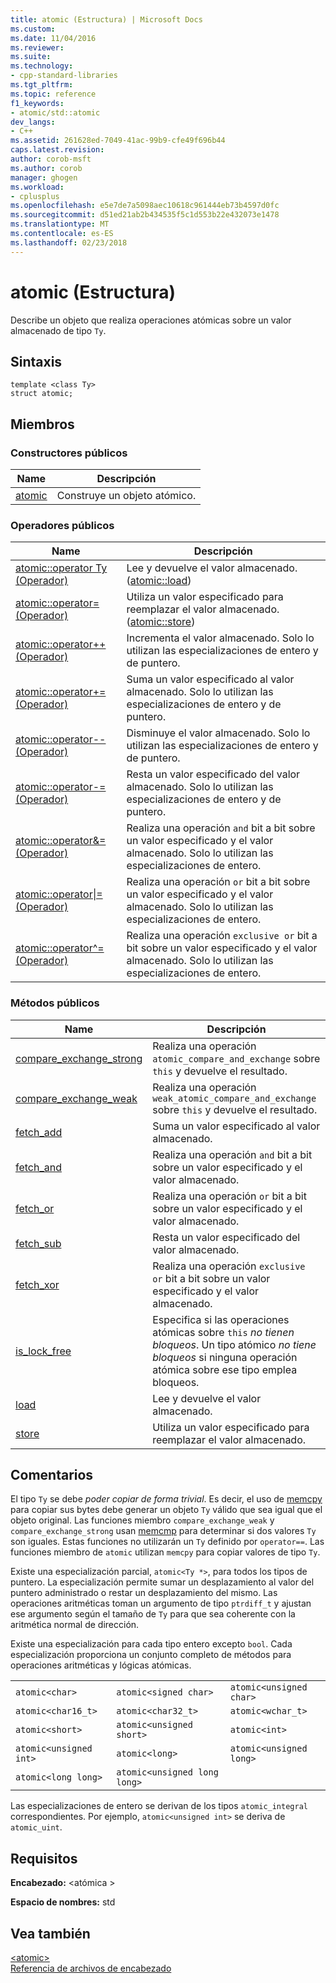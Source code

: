 ```yaml
---
title: atomic (Estructura) | Microsoft Docs
ms.custom: 
ms.date: 11/04/2016
ms.reviewer: 
ms.suite: 
ms.technology:
- cpp-standard-libraries
ms.tgt_pltfrm: 
ms.topic: reference
f1_keywords:
- atomic/std::atomic
dev_langs:
- C++
ms.assetid: 261628ed-7049-41ac-99b9-cfe49f696b44
caps.latest.revision: 
author: corob-msft
ms.author: corob
manager: ghogen
ms.workload:
- cplusplus
ms.openlocfilehash: e5e7de7a5098aec10618c961444eb73b4597d0fc
ms.sourcegitcommit: d51ed21ab2b434535f5c1d553b22e432073e1478
ms.translationtype: MT
ms.contentlocale: es-ES
ms.lasthandoff: 02/23/2018
---
```

# <a name="atomic-structure"></a>atomic (Estructura)
Describe un objeto que realiza operaciones atómicas sobre un valor almacenado de tipo `Ty`.  
  
## <a name="syntax"></a>Sintaxis  
  
```
template <class Ty>
struct atomic;
```  
  
## <a name="members"></a>Miembros  
  
### <a name="public-constructors"></a>Constructores públicos  
  
|Name|Descripción|  
|----------|-----------------|  
|[atomic](http://msdn.microsoft.com/Library/a538c43f-4d48-4308-ae1b-bab1839bccb8)|Construye un objeto atómico.|  
  
### <a name="public-operators"></a>Operadores públicos  
  
|Name|Descripción|  
|----------|-----------------|  
|[atomic::operator Ty (Operador)](http://msdn.microsoft.com/Library/a366c700-c7a0-4bcb-8eb4-4b57dfaea065)|Lee y devuelve el valor almacenado. ([atomic::load](http://msdn.microsoft.com/Library/05212726-cf8a-46fe-83d2-c16ac2abb7d1))|  
|[atomic::operator= (Operador)](http://msdn.microsoft.com/Library/fe161d57-47ae-4bad-92bf-ce32ac8d5953)|Utiliza un valor especificado para reemplazar el valor almacenado. ([atomic::store](http://msdn.microsoft.com/Library/84759413-d664-47ef-a1f3-a73c5a62007b))|  
|[atomic::operator++ (Operador)](http://msdn.microsoft.com/Library/492959e9-1ea8-4e02-a031-82b1b92e91a0)|Incrementa el valor almacenado. Solo lo utilizan las especializaciones de entero y de puntero.|  
|[atomic::operator+= (Operador)](http://msdn.microsoft.com/Library/9ec97aa2-c9d7-436b-943d-2989eb2617dd)|Suma un valor especificado al valor almacenado. Solo lo utilizan las especializaciones de entero y de puntero.|  
|[atomic::operator-- (Operador)](http://msdn.microsoft.com/Library/ad7c1ea7-1f6d-4a54-bf26-07630f749864)|Disminuye el valor almacenado. Solo lo utilizan las especializaciones de entero y de puntero.|  
|[atomic::operator-= (Operador)](http://msdn.microsoft.com/Library/902d0d9f-88fd-4500-aa2d-1e50f443e77c)|Resta un valor especificado del valor almacenado. Solo lo utilizan las especializaciones de entero y de puntero.|  
|[atomic::operator&= (Operador)](http://msdn.microsoft.com/Library/90e730ac-12e1-4abb-98f5-4eadd6861a89)|Realiza una operación `and` bit a bit sobre un valor especificado y el valor almacenado. Solo lo utilizan las especializaciones de entero.|  
|[atomic::operator&#124;= (Operador)](http://msdn.microsoft.com/Library/f105eacc-31a6-4906-abba-f1cf013599b2)|Realiza una operación `or` bit a bit sobre un valor especificado y el valor almacenado. Solo lo utilizan las especializaciones de entero.|  
|[atomic::operator^= (Operador)](http://msdn.microsoft.com/Library/f2a4da9d-67e8-4249-9161-9998e72a33c2)|Realiza una operación `exclusive or` bit a bit sobre un valor especificado y el valor almacenado. Solo lo utilizan las especializaciones de entero.|  
  
### <a name="public-methods"></a>Métodos públicos  
  
|Name|Descripción|  
|----------|-----------------|  
|[compare_exchange_strong](http://msdn.microsoft.com/Library/47bbf894-b28c-4ece-959e-67b3863cf4ed)|Realiza una operación `atomic_compare_and_exchange` sobre `this` y devuelve el resultado.|  
|[compare_exchange_weak](http://msdn.microsoft.com/Library/e15e421a-f7a3-4272-993a-f487d2242e4f)|Realiza una operación `weak_atomic_compare_and_exchange` sobre `this` y devuelve el resultado.|  
|[fetch_add](http://msdn.microsoft.com/Library/c68b91f2-6e8a-4ffa-8991-6bb6d466e1f3)|Suma un valor especificado al valor almacenado.|  
|[fetch_and](http://msdn.microsoft.com/Library/a9c83001-b72c-4085-9640-f63f866714b9)|Realiza una operación `and` bit a bit sobre un valor especificado y el valor almacenado.|  
|[fetch_or](http://msdn.microsoft.com/Library/4c532f7f-80c5-432a-b34b-48feacab8dca)|Realiza una operación `or` bit a bit sobre un valor especificado y el valor almacenado.|  
|[fetch_sub](http://msdn.microsoft.com/Library/8cc80d4b-0942-45a3-9db8-bbf339a903e4)|Resta un valor especificado del valor almacenado.|  
|[fetch_xor](http://msdn.microsoft.com/Library/92bbaff8-ee29-4a1e-aee4-d9d405285bfe)|Realiza una operación `exclusive or` bit a bit sobre un valor especificado y el valor almacenado.|  
|[is_lock_free](http://msdn.microsoft.com/Library/b99d5130-cdda-40a2-b14c-152b13a8ba45)|Especifica si las operaciones atómicas sobre `this` *no tienen bloqueos*. Un tipo atómico *no tiene bloqueos* si ninguna operación atómica sobre ese tipo emplea bloqueos.|  
|[load](http://msdn.microsoft.com/Library/05212726-cf8a-46fe-83d2-c16ac2abb7d1)|Lee y devuelve el valor almacenado.|  
|[store](http://msdn.microsoft.com/Library/84759413-d664-47ef-a1f3-a73c5a62007b)|Utiliza un valor especificado para reemplazar el valor almacenado.|  
  
## <a name="remarks"></a>Comentarios  
 El tipo `Ty` se debe *poder copiar de forma trivial*. Es decir, el uso de [memcpy](../c-runtime-library/reference/memcpy-wmemcpy.md) para copiar sus bytes debe generar un objeto `Ty` válido que sea igual que el objeto original. Las funciones miembro `compare_exchange_weak` y `compare_exchange_strong` usan [memcmp](../c-runtime-library/reference/memcmp-wmemcmp.md) para determinar si dos valores `Ty` son iguales. Estas funciones no utilizarán un `Ty` definido por `operator==`. Las funciones miembro de `atomic` utilizan `memcpy` para copiar valores de tipo `Ty`.  
  
 Existe una especialización parcial, `atomic<Ty *>`, para todos los tipos de puntero. La especialización permite sumar un desplazamiento al valor del puntero administrado o restar un desplazamiento del mismo. Las operaciones aritméticas toman un argumento de tipo `ptrdiff_t` y ajustan ese argumento según el tamaño de `Ty` para que sea coherente con la aritmética normal de dirección.  
  
 Existe una especialización para cada tipo entero excepto `bool`. Cada especialización proporciona un conjunto completo de métodos para operaciones aritméticas y lógicas atómicas.  
  
||||  
|-|-|-|  
|`atomic<char>`|`atomic<signed char>`|`atomic<unsigned char>`|  
|`atomic<char16_t>`|`atomic<char32_t>`|`atomic<wchar_t>`|  
|`atomic<short>`|`atomic<unsigned short>`|`atomic<int>`|  
|`atomic<unsigned int>`|`atomic<long>`|`atomic<unsigned long>`|  
|`atomic<long long>`|`atomic<unsigned long long>`|  
  
 Las especializaciones de entero se derivan de los tipos `atomic_integral` correspondientes. Por ejemplo, `atomic<unsigned int>` se deriva de `atomic_uint`.  
  
## <a name="requirements"></a>Requisitos  
 **Encabezado:** \<atómica >  
  
 **Espacio de nombres:** std  
  
## <a name="see-also"></a>Vea también  
 [\<atomic>](../standard-library/atomic.md)   
 [Referencia de archivos de encabezado](../standard-library/cpp-standard-library-header-files.md)



